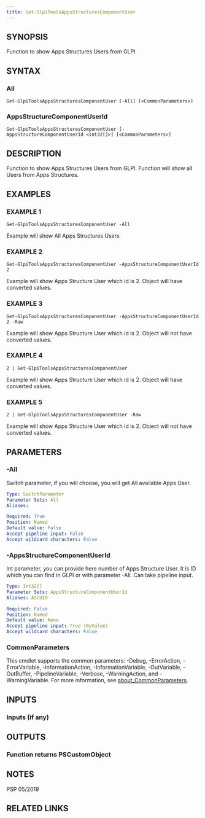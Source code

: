 ```yaml
---
title: Get-GlpiToolsAppsStructuresComponentUser
---
```


## SYNOPSIS
Function to show Apps Structures Users from GLPI

## SYNTAX

### All
```
Get-GlpiToolsAppsStructuresComponentUser [-All] [<CommonParameters>]
```

### AppsStructureComponentUserId
```
Get-GlpiToolsAppsStructuresComponentUser [-AppsStructureComponentUserId <Int32[]>] [<CommonParameters>]
```

## DESCRIPTION
Function to show Apps Structures Users from GLPI.
Function will show all Users from Apps Structures.

## EXAMPLES

### EXAMPLE 1
```
Get-GlpiToolsAppsStructuresComponentUser -All
```

Example will show All Apps Structures Users

### EXAMPLE 2
```
Get-GlpiToolsAppsStructuresComponentUser -AppsStructureComponentUserId 2
```

Example will show Apps Structure User which id is 2.
Object will have converted values.

### EXAMPLE 3
```
Get-GlpiToolsAppsStructuresComponentUser -AppsStructureComponentUserId 2 -Raw
```

Example will show Apps Structure User which id is 2.
Object will not have converted values.

### EXAMPLE 4
```
2 | Get-GlpiToolsAppsStructuresComponentUser
```

Example will show Apps Structure User which id is 2.
Object will have converted values.

### EXAMPLE 5
```
2 | Get-GlpiToolsAppsStructuresComponentUser -Raw
```

Example will show Apps Structure User which id is 2.
Object will not have converted values.

## PARAMETERS

### -All
Switch parameter, if you will choose, you will get All available Apps User.

```yaml
Type: SwitchParameter
Parameter Sets: All
Aliases:

Required: True
Position: Named
Default value: False
Accept pipeline input: False
Accept wildcard characters: False
```

### -AppsStructureComponentUserId
Int parameter, you can provide here number of Apps Structure User.
It is ID which you can find in GLPI or with parameter -All.
Can take pipeline input.

```yaml
Type: Int32[]
Parameter Sets: AppsStructureComponentUserId
Aliases: ASCUID

Required: False
Position: Named
Default value: None
Accept pipeline input: True (ByValue)
Accept wildcard characters: False
```

### CommonParameters
This cmdlet supports the common parameters: -Debug, -ErrorAction, -ErrorVariable, -InformationAction, -InformationVariable, -OutVariable, -OutBuffer, -PipelineVariable, -Verbose, -WarningAction, and -WarningVariable. For more information, see [about_CommonParameters](http://go.microsoft.com/fwlink/?LinkID=113216).

## INPUTS

### Inputs (if any)
## OUTPUTS

### Function returns PSCustomObject
## NOTES
PSP 05/2019

## RELATED LINKS
